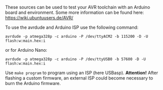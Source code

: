 These sources can be used to test your AVR toolchain with an Arduino board and environment.
Some more information can be found here: https://wiki.ubuntuusers.de/AVR/

To use the avrdude and Arduino ISP use the following command:
```
avrdude -p atmega328p -c arduino -P /dev/ttyACM2 -b 115200 -D -U flash:w:main.hex:i
```
or for Arduino Nano:
```
avrdude -p atmega328p -c arduino -P /dev/ttyUSB0 -b 57600 -D -U flash:w:main.hex:i
```

Use `make program` to program using an ISP (here USBasp).
**Attention!** After flashing a custom firmware, an external ISP could become necessary to burn the Arduino firmware.
